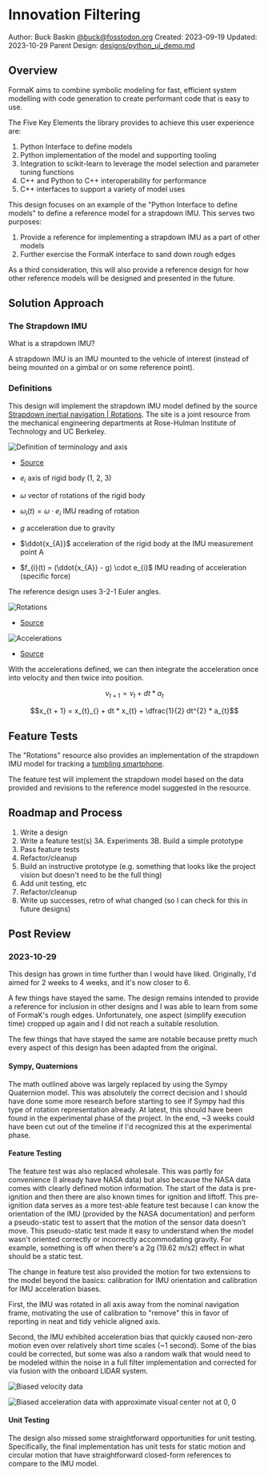 # Innovation Filtering

Author: Buck Baskin [@buck@fosstodon.org](https://fosstodon.org/@buck)
Created: 2023-09-19
Updated: 2023-10-29
Parent Design: [designs/python_ui_demo.md](../designs/python_ui_demo.md)


## Overview

FormaK aims to combine symbolic modeling for fast, efficient system modelling
with code generation to create performant code that is easy to use.

The Five Key Elements the library provides to achieve this user experience are:
1. Python Interface to define models
2. Python implementation of the model and supporting tooling
3. Integration to scikit-learn to leverage the model selection and parameter tuning functions
4. C++ and Python to C++ interoperability for performance
5. C++ interfaces to support a variety of model uses

This design focuses on an example of the "Python Interface to define models" to
define a reference model for a strapdown IMU. This serves two purposes:
1. Provide a reference for implementing a strapdown IMU as a part of other models
2. Further exercise the FormaK interface to sand down rough edges

As a third consideration, this will also provide a reference design for how
other reference models will be designed and presented in the future.

## Solution Approach

### The Strapdown IMU

What is a strapdown IMU?

A strapdown IMU is an IMU mounted to the vehicle of interest (instead of being
mounted on a gimbal or on some reference point).

### Definitions

This design will implement the strapdown IMU model defined by the source
[Strapdown inertial navigation | Rotations](https://rotations.berkeley.edu/strapdown-inertial-navigation/).
The site is a joint resource from the mechanical engineering departments at
Rose-Hulman Institute of Technology and UC Berkeley.

![Definition of terminology and axis](assets/reference_model_strapdown_imu/tracked-body.png)
- [Source](https://rotations.berkeley.edu/wp-content/uploads/2017/10/tracked-body.png)

- $e_{i}$ axis of rigid body (1, 2, 3)
- $\omega$ vector of rotations of the rigid body
- $\omega_{i}(t) = \omega \cdot e_{i}$ IMU reading of rotation
- $g$ acceleration due to gravity
- $\ddot{x_{A}}$ acceleration of the rigid body at the IMU measurement point A
- $f_{i}(t) = (\ddot{x_{A}} - g) \cdot e_{i}$ IMU reading of acceleration (specific force)

The reference design uses 3-2-1 Euler angles.

![Rotations](assets/reference_model_strapdown_imu/rotations.svg)
- [Source](https://rotations.berkeley.edu/wp-content/ql-cache/quicklatex.com-5bc0ef31513d8f6aa027b50b28f7dba9_l3.svg)

![Accelerations](assets/reference_model_strapdown_imu/accelerations.svg)
- [Source](https://rotations.berkeley.edu/wp-content/ql-cache/quicklatex.com-7dc4cf09b3717d6ebc1d7ca32a1e3dda_l3.svg)

With the accelerations defined, we can then integrate the acceleration once into velocity and then twice into position.

$$v_{t + 1} = v_{t} + dt * a_{t}$$

$$x_{t + 1} = x_{t}_{} + dt * x_{t} + \dfrac{1}{2} dt^{2} * a_{t}$$

## Feature Tests

The "Rotations" resource also provides an implementation of the strapdown IMU
model for tracking a
[tumbling smartphone](https://rotations.berkeley.edu/reconstructing-the-motion-of-a-tossed-iphone/).

The feature test will implement the strapdown model based on the data provided
and revisions to the reference model suggested in the resource.

## Roadmap and Process

1. Write a design
2. Write a feature test(s)
3A. Experiments
3B. Build a simple prototype
4. Pass feature tests
5. Refactor/cleanup
6. Build an instructive prototype (e.g. something that looks like the project vision but doesn't need to be the full thing)
7. Add unit testing, etc
8. Refactor/cleanup
9. Write up successes, retro of what changed (so I can check for this in future designs)

## Post Review

### 2023-10-29

This design has grown in time further than I would have liked. Originally, I'd
aimed for 2 weeks to 4 weeks, and it's now closer to 6.

A few things have stayed the same. The design remains intended to provide a
reference for inclusion in other designs and I was able to learn from some of
FormaK's rough edges. Unfortunately, one aspect (simplify execution time)
cropped up again and I did not reach a suitable resolution.

The few things that have stayed the same are notable because pretty much every
aspect of this design has been adapted from the original.

#### Sympy, Quaternions

The math outlined above was largely replaced by using the Sympy Quaternion
model. This was absolutely the correct decision and I should have done some
more research before starting to see if Sympy had this type of rotation
representation already. At latest, this should have been found in the
experimental phase of the project. In the end, ~3 weeks could have been cut out
of the timeline if I'd recognized this at the experimental phase.

#### Feature Testing

The feature test was also replaced wholesale. This was partly for convenience
(I already have NASA data) but also because the NASA data comes with clearly
defined motion information. The start of the data is pre-ignition and then
there are also known times for ignition and liftoff. This pre-ignition data
serves as a more test-able feature test because I can know the orientation of
the IMU (provided by the NASA documentation) and perform a pseudo-static test
to assert that the motion of the sensor data doesn't move. This pseudo-static
test made it easy to understand when the model wasn't oriented correctly or
incorrectly accommodating gravity. For example, something is off when there's a
2g (19.62 m/s2) effect in what should be a static test.

The change in feature test also provided the motion for two extensions to the
model beyond the basics: calibration for IMU orientation and calibration for
IMU acceleration biases.

First, the IMU was rotated in all axis away from the nominal navigation frame,
motivating the use of calibration to "remove" this in favor of reporting in
neat and tidy vehicle aligned axis.

Second, the IMU exhibited acceleration bias that quickly caused non-zero motion
even over relatively short time scales (~1 second). Some of the bias could be
corrected, but some was also a random walk that would need to be modeled within
the noise in a full filter implementation and corrected for via fusion with the
onboard LIDAR system.

![Biased velocity data](assets/reference_model_strapdown_imu/biased_imu_vel_data.png)

![Biased acceleration data with approximate visual center not at 0, 0](assets/reference_model_strapdown_imu/biased_imu_accel_data.png)

#### Unit Testing

The design also missed some straightforward opportunities for unit testing.
Specifically, the final implementation has unit tests for static motion and
circular motion that have straightforward closed-form references to compare to
the IMU model.
